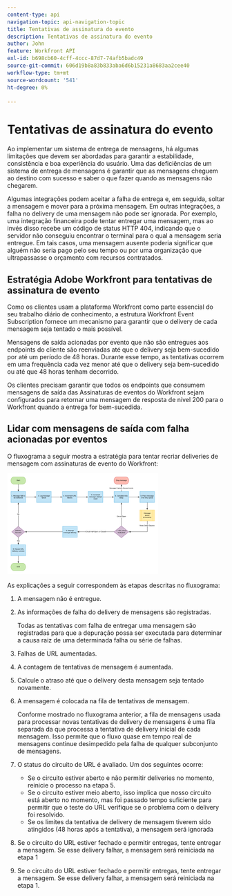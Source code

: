 ```yaml
---
content-type: api
navigation-topic: api-navigation-topic
title: Tentativas de assinatura do evento
description: Tentativas de assinatura do evento
author: John
feature: Workfront API
exl-id: b698cb60-4cff-4ccc-87d7-74afb5badc49
source-git-commit: 606d19b8a83b833aba6d6b15231a8683aa2cee40
workflow-type: tm+mt
source-wordcount: '541'
ht-degree: 0%

---
```


# Tentativas de assinatura do evento

Ao implementar um sistema de entrega de mensagens, há algumas limitações que devem ser abordadas para garantir a estabilidade, consistência e boa experiência do usuário. Uma das deficiências de um sistema de entrega de mensagens é garantir que as mensagens cheguem ao destino com sucesso e saber o que fazer quando as mensagens não chegarem.

Algumas integrações podem aceitar a falha de entrega e, em seguida, soltar a mensagem e mover para a próxima mensagem.  Em outras integrações, a falha no delivery de uma mensagem não pode ser ignorada. Por exemplo, uma integração financeira pode tentar entregar uma mensagem, mas ao invés disso recebe um código de status HTTP 404, indicando que o servidor não conseguiu encontrar o terminal para o qual a mensagem seria entregue. Em tais casos, uma mensagem ausente poderia significar que alguém não seria pago pelo seu tempo ou por uma organização que ultrapassasse o orçamento com recursos contratados.

## Estratégia Adobe Workfront para tentativas de assinatura de evento

Como os clientes usam a plataforma Workfront como parte essencial do seu trabalho diário de conhecimento, a estrutura Workfront Event Subscription fornece um mecanismo para garantir que o delivery de cada mensagem seja tentado o mais possível.

Mensagens de saída acionadas por evento que não são entregues aos endpoints do cliente são reenviadas até que o delivery seja bem-sucedido por até um período de 48 horas. Durante esse tempo, as tentativas ocorrem em uma frequência cada vez menor até que o delivery seja bem-sucedido ou até que 48 horas tenham decorrido.

Os clientes precisam garantir que todos os endpoints que consumem mensagens de saída das Assinaturas de eventos do Workfront sejam configurados para retornar uma mensagem de resposta de nível 200 para o Workfront quando a entrega for bem-sucedida.

## Lidar com mensagens de saída com falha acionadas por eventos

O fluxograma a seguir mostra a estratégia para tentar recriar deliveries de mensagem com assinaturas de evento do Workfront:

![](assets/event-subscription-circuit-breaker-retries-350x234.png)

As explicações a seguir correspondem às etapas descritas no fluxograma:

1. A mensagem não é entregue.
1. As informações de falha do delivery de mensagens são registradas.

   Todas as tentativas com falha de entregar uma mensagem são registradas para que a depuração possa ser executada para determinar a causa raiz de uma determinada falha ou série de falhas.

1. Falhas de URL aumentadas.
1. A contagem de tentativas de mensagem é aumentada.
1. Calcule o atraso até que o delivery desta mensagem seja tentado novamente.
1. A mensagem é colocada na fila de tentativas de mensagem.

   Conforme mostrado no fluxograma anterior, a fila de mensagens usada para processar novas tentativas de delivery de mensagens é uma fila separada da que processa a tentativa de delivery inicial de cada mensagem. Isso permite que o fluxo quase em tempo real de mensagens continue desimpedido pela falha de qualquer subconjunto de mensagens.

1. O status do circuito de URL é avaliado. Um dos seguintes ocorre:

   * Se o circuito estiver aberto e não permitir deliveries no momento, reinicie o processo na etapa 5.
   * Se o circuito estiver meio aberto, isso implica que nosso circuito está aberto no momento, mas foi passado tempo suficiente para permitir que o teste do URL verifique se o problema com o delivery foi resolvido.
   * Se os limites da tentativa de delivery de mensagem tiverem sido atingidos (48 horas após a tentativa), a mensagem será ignorada

1. Se o circuito do URL estiver fechado e permitir entregas, tente entregar a mensagem. Se esse delivery falhar, a mensagem será reiniciada na etapa 1

1. Se o circuito do URL estiver fechado e permitir entregas, tente entregar a mensagem. Se esse delivery falhar, a mensagem será reiniciada na etapa 1.

   <!--
   <li value="10" data-mc-conditions="QuicksilverOrClassic.Draft mode">Workfront disables Event Subscriptions when both of the following criteria are met:
   <ul>
   <!--
   <li data-mc-conditions="QuicksilverOrClassic.Draft mode">The Event Subscription has failed 1000 delivery attempts consecutively</li>
   <li data-mc-conditions="QuicksilverOrClassic.Draft mode">48 hours have passed since the last successful delivery</li>
   </ul></li>
   -->
